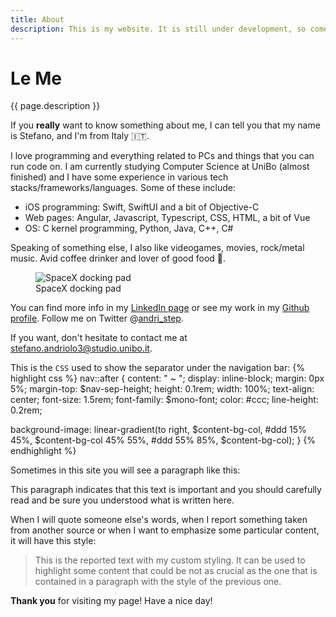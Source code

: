 ```yaml
---
title: About
description: This is my website. It is still under development, so come back in a few days to check if it is ready.
---
```


# Le Me

<p>
{{ page.description }}
</p>

<p>
If you <strong>really</strong> want to know something about me, I can tell you
that my name is Stefano, and I'm from Italy 🇮🇹.
</p>

<p>
I love programming and everything related to PCs and things that you can run
code on.
I am currently studying Computer Science at UniBo (almost finished) and I have
some experience in various tech stacks/frameworks/languages.
Some of these include:

<ul>
<li>iOS programming: Swift, SwiftUI and a bit of Objective-C</li>
<li>Web pages: Angular, Javascript, Typescript, CSS, HTML, a bit of Vue</li>
<li>OS: C kernel programming, Python, Java, C++, C#</li>
</ul>
</p>

<p>
Speaking of something else, I also like videogames, movies, rock/metal music.
Avid coffee drinker and lover of good food 🍕.
</p>

<figure class="imgfigure">
<img src="https://live.staticflickr.com/4851/44966982075_e6a168e2cc_b.jpg" alt="SpaceX docking pad"/>
<figcaption>
SpaceX docking pad
</figcaption>
</figure>

<p>
You can find more info in my <a href="https://www.linkedin.com/in/stefanoandriolo/" target="_blank" rel="noreferrer noopener">LinkedIn page</a>
or see my work in my <a href="https://github.com/steppp" target="_blank" rel="noreferrer noopener">Github profile</a>.
Follow me on Twitter @<a href="https://twitter.com/andri_step" target="_blank" rel="noreferrer noopener">andri_step</a>.

If you want, don't hesitate to contact me at <a href="mailto:stefano.andriolo3@studio.unibo.it">stefano.an<i></i>driolo3@studio.unibo.it</a>.
</p>

<p>
This is the <code>CSS</code> used to show the separator under the navigation bar:
{% highlight css %}
nav::after {
  content: " ~ ";
  display: inline-block;
  margin: 0px 5%;
  margin-top: $nav-sep-height;
  height: 0.1rem;
  width: 100%;
  text-align: center;
  font-size: 1.5rem;
  font-family: $mono-font;
  color: #ccc;
  line-height: 0.2rem;

  background-image: linear-gradient(to right, $content-bg-col, #ddd 15% 45%, $content-bg-col 45% 55%, #ddd 55% 85%, $content-bg-col);
}
{% endhighlight %}
</p>

Sometimes in this site you will see a paragraph like this:

<p class="payattention">
This paragraph indicates that this text is important and you should carefully read and be sure you understood what is written here.
</p>

When I will quote someone else's words, when I report something taken from another source or when I want to emphasize some particular content, it will have this style:

<blockquote>
This is the reported text with my custom styling. It can be used to highlight some content that could be not as crucial as the one that is contained in a paragraph with the style of the previous one.
</blockquote>

<p>
<strong>Thank you</strong> for visiting my page! Have a nice day!
</p>
